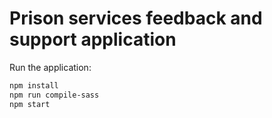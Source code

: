 # Prison services feedback and support application

Run the application:

```bash
npm install
npm run compile-sass
npm start
```
